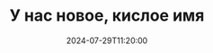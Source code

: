 ---
title: "У нас новое, кислое имя"
caption: "Чтобы быть оригинальными, мы решили сменить имя сервера с Шизоленда на Клюква!"
date: 2024-07-29T11:20:00
---